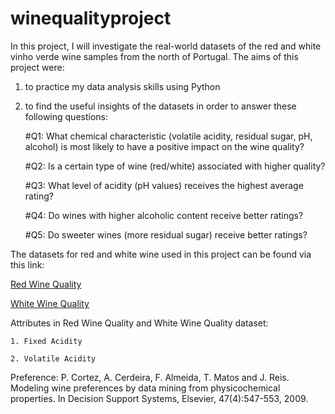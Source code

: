 # winequalityproject
In this project, I will investigate the real-world datasets of the red and white vinho verde wine samples from the north of Portugal.
The aims of this project were:
1) to practice my data analysis skills using Python
2) to find the useful insights of the datasets in order to answer these following questions:
    
    #Q1: What chemical characteristic (volatile acidity, residual sugar, pH, alcohol) is most likely to have a positive impact on the wine quality?
    
    #Q2: Is a certain type of wine (red/white) associated with higher quality?
    
    #Q3: What level of acidity (pH values) receives the highest average rating?
    
    #Q4: Do wines with higher alcoholic content receive better ratings?
    
    #Q5: Do sweeter wines (more residual sugar) receive better ratings?

The datasets for red and white wine used in this project can be found via this link:

[Red Wine Quality](https://www.kaggle.com/uciml/red-wine-quality-cortez-et-al-2009)

[White Wine Quality](https://www.kaggle.com/piyushagni5/white-wine-quality)


Attributes in Red Wine Quality and White Wine Quality dataset:

    1. Fixed Acidity
    
    2. Volatile Acidity



Preference:
P. Cortez, A. Cerdeira, F. Almeida, T. Matos and J. Reis.
Modeling wine preferences by data mining from physicochemical properties. In Decision Support Systems, Elsevier, 47(4):547-553, 2009.
